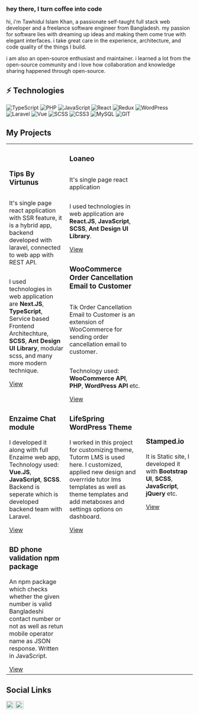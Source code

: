 ### hey there, I turn coffee into code

hi, i'm Tawhidul Islam Khan, a passionate self-taught full stack web developer and a freelance software engineer from Bangladesh. my passion for software lies with dreaming up ideas and making them come true with elegant interfaces. i take great care in the experience, architecture, and code quality of the things I build.

i am also an open-source enthusiast and maintainer. i learned a lot from the open-source community and i love how collaboration and knowledge sharing happened through open-source.

<!--
  <img align="right" alt="GIF" src="https://github.com/abhisheknaiidu/abhisheknaiidu/blob/master/code.gif?raw=true" width="500" height="320" />
   -->

## ⚡ Technologies

![TypeScript](https://img.shields.io/badge/-TypeScript-black?style=flat-square&logo=typescript)
![PHP](https://img.shields.io/badge/-PHP-black?style=flat-square&logo=php)
![JavaScript](https://img.shields.io/badge/-JavaScript-black?style=flat-square&logo=javascript)
![React](https://img.shields.io/badge/-React-black?style=flat-square&logo=react)
![Redux](https://img.shields.io/badge/-Redux-purple?style=flat-square&logo=redux)
![WordPress](https://img.shields.io/badge/-WordPress-blue?style=flat-square&logo=wordpress)
![Laravel](https://img.shields.io/badge/-Laravel-black?style=flat-square&logo=laravel)
![Vue](https://img.shields.io/badge/-VueJS-green?style=flat-square&logo=vue)
![SCSS](https://img.shields.io/badge/-SCSS-black?style=flat-square&logo=sass)
![CSS3](https://img.shields.io/badge/-CSS3-1572B6?style=flat-square&logo=css3)
![MySQL](https://img.shields.io/badge/-MySQL-black?style=flat-square&logo=mysql)
![GIT](https://img.shields.io/badge/-GIT-black?style=flat-square&logo=git)

## My Projects

<table>
  <tbody>
      <tr>
      <td>
      <div style="display:flex; flex-direction: column;">
      <h3>Tips By Virtunus</h3>
<p> It's single page react application with SSR feature, it is a hybrid app, backend developed with laravel, connected to web app with REST API. </p>
<p>I used technologies in web application are <b>Next.JS</b>, <b>TypeScript</b>, Service based Frontend Architechture, <b>SCSS</b>, <b>Ant Design UI Library</b>, modular scss, and many more modern technique.
</p>
<a href="https://tips.virtunus.com/" target="_blank">View</a>
</div>
</td>
       <td style="display:flex; flex-direction: column">
<div style="display:flex; flex-direction: column;">
      <h3>Loaneo</h3>
<p> It's single page react application</p>
<p>I used technologies in web application are <b>React.JS</b>, <b>JavaScript</b>, <b>SCSS</b>, <b>Ant Design UI Library</b>.
</p>
<a href="https://loaneo.co.uk/apply?productId=234&price=345">View</a>
</div>
</td>
            <td style="display:flex; flex-direction: column">
<h3>WooCommerce Order Cancellation Email to Customer</h3>
<p>Tik Order Cancellation Email to Customer is an extension of WooCommerce for sending order cancellation email to customer.</p>
<p>
Technology used: <b>WooCommerce API</b>, <b>PHP</b>, <b>WordPress API</b> etc.
</p>
<a href="https://wordpress.org/plugins/tik-order-cancellation-email-to-customer/">View</a>
</td>

</tr>
      <tr>
      <td><h3>Enzaime Chat module</h3>
<p>I developed it along with full Enzaime web app, Technology used: <b>Vue.JS</b>, <b>JavaScript</b>, <b>SCSS</b>. Backend is seperate which is developed backend team with Laravel.</p>
<a href="https://enzaime.com/symptom-checker">View</a>
</td>
 <td><h3>LifeSpring WordPress Theme</h3>
<p>I worked in this project for customizing theme, Tutorm LMS is used here. I customized, applied new design and overrride tutor lms templates as well as theme templates and add metaboxes and settings options on dashboard.</p>
<a href="https://www.lifespringint.com/courses/">View</a>
</td>
 <td><h3>Stamped.io</h3>
<p>It is Static site, I developed it with <b>Bootstrap UI</b>, <b>SCSS</b>, <b>JavaScript</b>, <b>jQuery</b> etc.</p>
<a href="https://stamped.io/">View</a>
</td>
</tr>
      <tr>
      <td><h3>BD phone validation npm package</h3>
<p>An npm package which checks whether the given number is valid Bangladeshi contact number or not as well as retun mobile operator name as JSON response. Written in JavaScript.</p>
<a href="https://www.npmjs.com/package/is-valid-bd-phone">View</a>
</td>
</tr>
</tbody>
</table>
<!--END_SECTION:waka-->

## Social Links

<a href="https://twitter.com/tawhiduldev">
  <img align="left" alt="Tawhid | Twitter" width="22px" src="https://raw.githubusercontent.com/peterthehan/peterthehan/master/assets/twitter.svg" />
</a>
<a href="https://www.linkedin.com/in/">
  <img align="left" alt="Tawhid | LinkedIN" width="22px" src="https://raw.githubusercontent.com/peterthehan/peterthehan/master/assets/linkedin.svg" />
</a>
